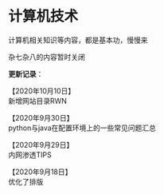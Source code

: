 # 计算机技术

计算机相关知识等内容，都是基本功，慢慢来

杂七杂八的内容暂时关闭

**更新记录**：

【2020年10月10日】  
新增网站目录RWN

【2020年9月30日】  
python与java在配置环境上的一些常见问题汇总

【2020年9月29日】  
内网渗透TIPS

【2020年9月18日】  
优化了排版







